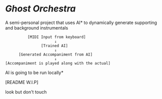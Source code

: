 # ***Ghost Orchestra***
A semi-personal project that uses AI* to dynamically generate supporting and background instrumentals

              [MIDI Input from keyboard]
                          ↓
                    [Trained AI]
                          ↓
          [Generated Accompaniment from AI]
                          ↓
    [Accompaniment is played along with the actual]

AI is going to be run locally*
    
[README W.I.P]

look but don't touch
